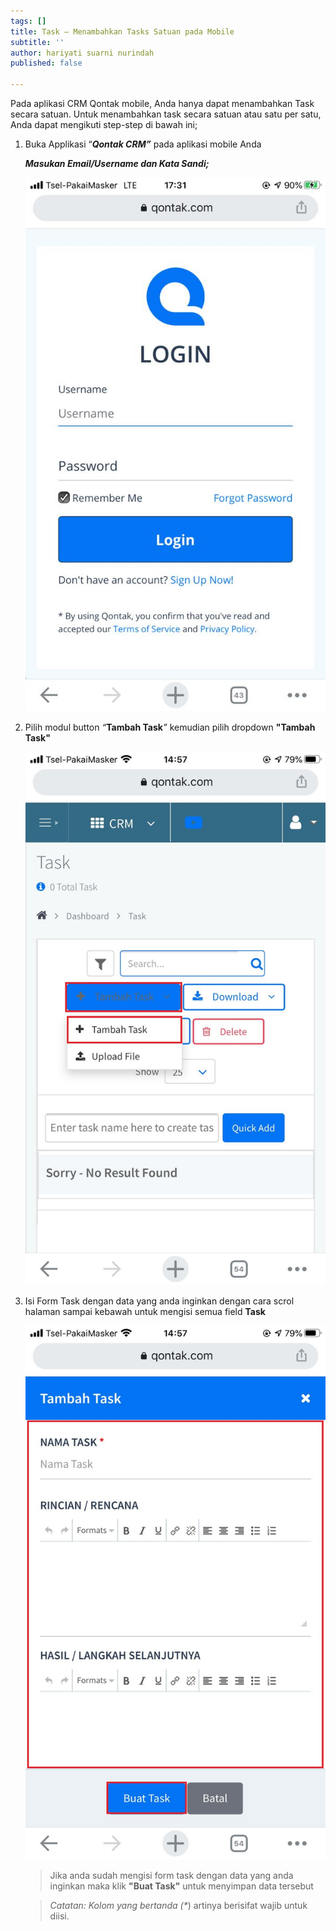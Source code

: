 ```yaml
---
tags: []
title: Task – Menambahkan Tasks Satuan pada Mobile
subtitle: ''
author: hariyati suarni nurindah
published: false

---
```

Pada aplikasi CRM Qontak mobile, Anda hanya dapat menambahkan Task secara satuan. Untuk menambahkan task  secara satuan atau satu per satu, Anda dapat mengikuti step-step di bawah ini;

1. Buka Applikasi “**_Qontak CRM”_** pada aplikasi mobile Anda

   **_Masukan Email/Username dan Kata Sandi;_**

   ![](/uploads/tambahkontak4.jpeg)
2. Pilih modul button _“_**Tambah Task**_”_ kemudian pilih dropdown **"Tambah Task"**

   ![](/uploads/menambahsatuantask1.jpeg)
3. Isi Form Task dengan data yang anda inginkan dengan cara scrol halaman sampai kebawah untuk mengisi semua field **Task**

   ![](/uploads/menambahsatuantask2.jpeg)

   > Jika anda sudah mengisi form task dengan data yang anda inginkan maka klik **"Buat Task"** untuk menyimpan data tersebut

   > _Catatan: Kolom yang bertanda (*_) artinya berisifat wajib untuk diisi.